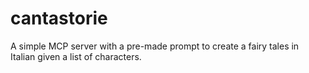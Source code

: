 # cantastorie

A simple MCP server with a pre-made prompt to create a fairy tales in Italian given a list of characters.

